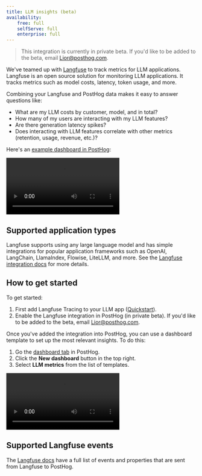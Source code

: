 ```yaml
---
title: LLM insights (beta)
availability:
    free: full
    selfServe: full
    enterprise: full
---
```


> This integration is currently in private beta. If you'd like to be added to the beta, email Lior@posthog.com.

We've teamed up with [Langfuse](https://langfuse.com/docs/analytics/posthog) to track metrics for LLM applications. Langfuse is an open source solution for monitoring LLM applications. It tracks metrics such as model costs, latency, token usage, and more.

Combining your Langfuse and PostHog data makes it easy to answer questions like:

- What are my LLM costs by customer, model, and in total?
- How many of my users are interacting with my LLM features?
- Are there generation latency spikes?
- Does interacting with LLM features correlate with other metrics (retention, usage, revenue, etc.)?

Here's an [example dashboard in PostHog](https://eu.posthog.com/shared/HPOaK5zNVkP062nQJQJoooXe61l15w):

![LLM analytics example dashboard](https://res.cloudinary.com/dmukukwp6/video/upload/v1711368021/posthog.com/contents/docs/llm-example-dash.mp4)

## Supported application types

Langfuse supports using any large language model and has simple integrations for popular application frameworks such as OpenAI, LangChain, LlamaIndex, Flowise, LiteLLM, and more. See the [Langfuse integration docs](https://langfuse.com/docs/integrations/overview) for more details.

## How to get started

To get started:

1. First add Langfuse Tracing to your LLM app ([Quickstart](https://langfuse.com/docs/get-started)).
2. Enable the Langfuse integration in PostHog (in private beta). If you'd like to be added to the beta, email Lior@posthog.com.

Once you've added the integration into PostHog, you can use a dashboard template to set up the most relevant insights. To do this:

1. Go the [dashboard tab](https://us.posthog.com/dashboard) in PostHog.
2. Click the **New dashboard** button in the top right.
3. Select **LLM metrics** from the list of templates.

![How to create an LLM analytics dashboard using the template](https://res.cloudinary.com/dmukukwp6/video/upload/v1711368118/posthog.com/contents/docs/llm-create-dash.mp4)

## Supported Langfuse events

The [Langfuse docs](https://langfuse.com/docs/analytics/posthog#events) have a full list of events and properties that are sent from Langfuse to PostHog.
